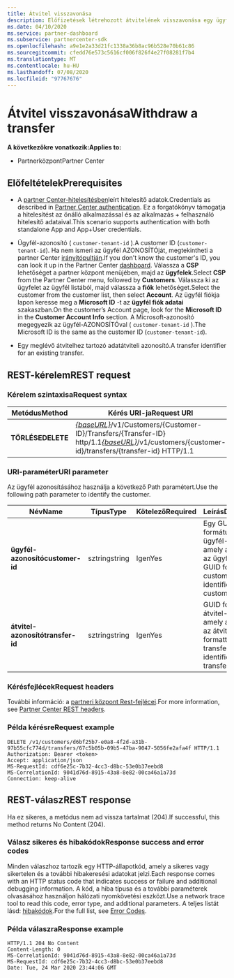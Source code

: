 ```yaml
---
title: Átvitel visszavonása
description: Előfizetések létrehozott átvitelének visszavonása egy ügyfélre.
ms.date: 04/10/2020
ms.service: partner-dashboard
ms.subservice: partnercenter-sdk
ms.openlocfilehash: a9e1e2a33d21fc1338a36b8ac96b528e70b61c86
ms.sourcegitcommit: cfedd76e573c5616cf006f826f4e27f08281f7b4
ms.translationtype: MT
ms.contentlocale: hu-HU
ms.lasthandoff: 07/08/2020
ms.locfileid: "97767676"
---
```

# <a name="withdraw-a-transfer"></a><span data-ttu-id="5d092-103">Átvitel visszavonása</span><span class="sxs-lookup"><span data-stu-id="5d092-103">Withdraw a transfer</span></span>

<span data-ttu-id="5d092-104">**A következőkre vonatkozik:**</span><span class="sxs-lookup"><span data-stu-id="5d092-104">**Applies to:**</span></span>

- <span data-ttu-id="5d092-105">Partnerközpont</span><span class="sxs-lookup"><span data-stu-id="5d092-105">Partner Center</span></span>

## <a name="prerequisites"></a><span data-ttu-id="5d092-106">Előfeltételek</span><span class="sxs-lookup"><span data-stu-id="5d092-106">Prerequisites</span></span>

- <span data-ttu-id="5d092-107">A [partner Center-hitelesítésben](partner-center-authentication.md)leírt hitelesítő adatok.</span><span class="sxs-lookup"><span data-stu-id="5d092-107">Credentials as described in [Partner Center authentication](partner-center-authentication.md).</span></span> <span data-ttu-id="5d092-108">Ez a forgatókönyv támogatja a hitelesítést az önálló alkalmazással és az alkalmazás + felhasználó hitelesítő adataival.</span><span class="sxs-lookup"><span data-stu-id="5d092-108">This scenario supports authentication with both standalone App and App+User credentials.</span></span>

- <span data-ttu-id="5d092-109">Ügyfél-azonosító ( `customer-tenant-id` ).</span><span class="sxs-lookup"><span data-stu-id="5d092-109">A customer ID (`customer-tenant-id`).</span></span> <span data-ttu-id="5d092-110">Ha nem ismeri az ügyfél AZONOSÍTÓját, megtekintheti a partner Center [irányítópultján](https://partner.microsoft.com/dashboard).</span><span class="sxs-lookup"><span data-stu-id="5d092-110">If you don't know the customer's ID, you can look it up in the Partner Center [dashboard](https://partner.microsoft.com/dashboard).</span></span> <span data-ttu-id="5d092-111">Válassza a **CSP** lehetőséget a partner központ menüjében, majd az **ügyfelek**.</span><span class="sxs-lookup"><span data-stu-id="5d092-111">Select **CSP** from the Partner Center menu, followed by **Customers**.</span></span> <span data-ttu-id="5d092-112">Válassza ki az ügyfelet az ügyfél listából, majd válassza a **fiók** lehetőséget.</span><span class="sxs-lookup"><span data-stu-id="5d092-112">Select the customer from the customer list, then select **Account**.</span></span> <span data-ttu-id="5d092-113">Az ügyfél fiókja lapon keresse meg a **Microsoft ID** -t az **ügyfél fiók adatai** szakaszban.</span><span class="sxs-lookup"><span data-stu-id="5d092-113">On the customer’s Account page, look for the **Microsoft ID** in the **Customer Account Info** section.</span></span> <span data-ttu-id="5d092-114">A Microsoft-azonosító megegyezik az ügyfél-AZONOSÍTÓval ( `customer-tenant-id` ).</span><span class="sxs-lookup"><span data-stu-id="5d092-114">The Microsoft ID is the same as the customer ID  (`customer-tenant-id`).</span></span>

- <span data-ttu-id="5d092-115">Egy meglévő átvitelhez tartozó adatátviteli azonosító.</span><span class="sxs-lookup"><span data-stu-id="5d092-115">A transfer identifier for an existing transfer.</span></span>

## <a name="rest-request"></a><span data-ttu-id="5d092-116">REST-kérelem</span><span class="sxs-lookup"><span data-stu-id="5d092-116">REST request</span></span>

### <a name="request-syntax"></a><span data-ttu-id="5d092-117">Kérelem szintaxisa</span><span class="sxs-lookup"><span data-stu-id="5d092-117">Request syntax</span></span>

| <span data-ttu-id="5d092-118">Metódus</span><span class="sxs-lookup"><span data-stu-id="5d092-118">Method</span></span>    | <span data-ttu-id="5d092-119">Kérés URI-ja</span><span class="sxs-lookup"><span data-stu-id="5d092-119">Request URI</span></span>                                                                                                 |
|-----------|-------------------------------------------------------------------------------------------------------------|
| <span data-ttu-id="5d092-120">**TÖRLÉSE**</span><span class="sxs-lookup"><span data-stu-id="5d092-120">**DELETE**</span></span>| <span data-ttu-id="5d092-121">[*{baseURL}*](partner-center-rest-urls.md)/v1/Customers/{Customer-ID}/Transfers/{Transfer-ID} http/1.1</span><span class="sxs-lookup"><span data-stu-id="5d092-121">[*{baseURL}*](partner-center-rest-urls.md)/v1/customers/{customer-id}/transfers/{transfer-id} HTTP/1.1</span></span>      |

### <a name="uri-parameter"></a><span data-ttu-id="5d092-122">URI-paraméter</span><span class="sxs-lookup"><span data-stu-id="5d092-122">URI parameter</span></span>

<span data-ttu-id="5d092-123">Az ügyfél azonosításához használja a következő Path paramétert.</span><span class="sxs-lookup"><span data-stu-id="5d092-123">Use the following path parameter to identify the customer.</span></span>

| <span data-ttu-id="5d092-124">Név</span><span class="sxs-lookup"><span data-stu-id="5d092-124">Name</span></span>            | <span data-ttu-id="5d092-125">Típus</span><span class="sxs-lookup"><span data-stu-id="5d092-125">Type</span></span>     | <span data-ttu-id="5d092-126">Kötelező</span><span class="sxs-lookup"><span data-stu-id="5d092-126">Required</span></span> | <span data-ttu-id="5d092-127">Leírás</span><span class="sxs-lookup"><span data-stu-id="5d092-127">Description</span></span>                                                            |
|-----------------|----------|----------|------------------------------------------------------------------------|
| <span data-ttu-id="5d092-128">**ügyfél-azonosító**</span><span class="sxs-lookup"><span data-stu-id="5d092-128">**customer-id**</span></span> | <span data-ttu-id="5d092-129">sztring</span><span class="sxs-lookup"><span data-stu-id="5d092-129">string</span></span>   | <span data-ttu-id="5d092-130">Igen</span><span class="sxs-lookup"><span data-stu-id="5d092-130">Yes</span></span>      | <span data-ttu-id="5d092-131">Egy GUID formátumú ügyfél-azonosító, amely azonosítja az ügyfelet.</span><span class="sxs-lookup"><span data-stu-id="5d092-131">A GUID formatted customer-id that identifies the customer.</span></span>             |
| <span data-ttu-id="5d092-132">**átvitel-azonosító**</span><span class="sxs-lookup"><span data-stu-id="5d092-132">**transfer-id**</span></span> | <span data-ttu-id="5d092-133">sztring</span><span class="sxs-lookup"><span data-stu-id="5d092-133">string</span></span>   | <span data-ttu-id="5d092-134">Igen</span><span class="sxs-lookup"><span data-stu-id="5d092-134">Yes</span></span>      | <span data-ttu-id="5d092-135">GUID formátumú átvitel-azonosító, amely azonosítja az átvitelt.</span><span class="sxs-lookup"><span data-stu-id="5d092-135">A GUID formatted transfer-id that identifies the transfer.</span></span>             |

### <a name="request-headers"></a><span data-ttu-id="5d092-136">Kérésfejlécek</span><span class="sxs-lookup"><span data-stu-id="5d092-136">Request headers</span></span>

<span data-ttu-id="5d092-137">További információ: a [partneri központ Rest-fejlécei](headers.md).</span><span class="sxs-lookup"><span data-stu-id="5d092-137">For more information, see [Partner Center REST headers](headers.md).</span></span>

### <a name="request-example"></a><span data-ttu-id="5d092-138">Példa kérésre</span><span class="sxs-lookup"><span data-stu-id="5d092-138">Request example</span></span>

```http
DELETE /v1/customers/d6bf25b7-e0a8-4f2d-a31b-97b55cfc774d/transfers/67c5b05b-09b5-47ba-9047-5056fe2afa4f HTTP/1.1
Authorization: Bearer <token>
Accept: application/json
MS-RequestId: cdf6e25c-7b32-4cc3-d8bc-53e0b37eebd8
MS-CorrelationId: 9041d76d-8915-43a8-8e82-00ca46a1a73d
Connection: keep-alive
```

## <a name="rest-response"></a><span data-ttu-id="5d092-139">REST-válasz</span><span class="sxs-lookup"><span data-stu-id="5d092-139">REST response</span></span>

<span data-ttu-id="5d092-140">Ha ez sikeres, a metódus nem ad vissza tartalmat (204).</span><span class="sxs-lookup"><span data-stu-id="5d092-140">If successful, this method returns No Content (204).</span></span>

### <a name="response-success-and-error-codes"></a><span data-ttu-id="5d092-141">Válasz sikeres és hibakódok</span><span class="sxs-lookup"><span data-stu-id="5d092-141">Response success and error codes</span></span>

<span data-ttu-id="5d092-142">Minden válaszhoz tartozik egy HTTP-állapotkód, amely a sikeres vagy sikertelen és a további hibakeresési adatokat jelzi.</span><span class="sxs-lookup"><span data-stu-id="5d092-142">Each response comes with an HTTP status code that indicates success or failure and additional debugging information.</span></span> <span data-ttu-id="5d092-143">A kód, a hiba típusa és a további paraméterek olvasásához használjon hálózati nyomkövetési eszközt.</span><span class="sxs-lookup"><span data-stu-id="5d092-143">Use a network trace tool to read this code, error type, and additional parameters.</span></span> <span data-ttu-id="5d092-144">A teljes listát lásd: [hibakódok](error-codes.md).</span><span class="sxs-lookup"><span data-stu-id="5d092-144">For the full list, see [Error Codes](error-codes.md).</span></span>

### <a name="response-example"></a><span data-ttu-id="5d092-145">Példa válaszra</span><span class="sxs-lookup"><span data-stu-id="5d092-145">Response example</span></span>

```http
HTTP/1.1 204 No Content
Content-Length: 0
MS-CorrelationId: 9041d76d-8915-43a8-8e82-00ca46a1a73d
MS-RequestId: cdf6e25c-7b32-4cc3-d8bc-53e0b37eebd8
Date: Tue, 24 Mar 2020 23:44:06 GMT
```
